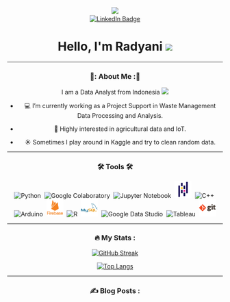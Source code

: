 <div id="header" align="center">
  <img src="https://cdn-icons.flaticon.com/png/512/4793/premium/4793136.png?token=exp=1649496390~hmac=92b5bdad956816a7103b090fb60392f9" width="100"/>
  <div id="badges">
    <a href="https://www.linkedin.com/in/radyani-prasasya/">
      <img src="https://img.shields.io/badge/LinkedIn-blue?style=for-the-badge&logo=linkedin&logoColor=white" alt="LinkedIn Badge"/>
    </a>
  </div>
  <h1>
  Hello, I'm Radyani
  <img src="https://media0.giphy.com/media/RosG9B4zxlbarjbbkv/giphy.gif" width="30px"/>
  </h1>

---
### 💮: About Me :💮
I am a Data Analyst from Indonesia <img src="https://media2.giphy.com/media/cmCEsJZHYBPels360q/200w.webp?cid=ecf05e474xtpv38tjaoed1pe3w0uozadgxfmhqh8oqyko0mm&rid=200w.webp&ct=s" width="30"> 
  
- :computer: I’m currently working as a Project Support in Waste Management Data Processing and Analysis.

- :seedling: Highly interested in agricultural data and IoT.

- :sunny: Sometimes I play around in Kaggle and try to clean random data.

---

### :hammer_and_wrench: Tools :hammer_and_wrench:
<div>

  <img src="https://upload.wikimedia.org/wikipedia/commons/thumb/c/c3/Python-logo-notext.svg/1024px-Python-logo-notext.svg.png" title="Python"  alt="Python" width="40" height="40"/>&nbsp;
  <img src="https://upload.wikimedia.org/wikipedia/commons/thumb/d/d0/Google_Colaboratory_SVG_Logo.svg/2560px-Google_Colaboratory_SVG_Logo.svg.png" title="Google Colaboratory"  alt="Google Colaboratory" width="60" height="40"/>&nbsp;
  <img src="https://upload.wikimedia.org/wikipedia/commons/thumb/3/38/Jupyter_logo.svg/1767px-Jupyter_logo.svg.png" title="Jupyter Notebook"  alt="Jupyter Notebook" width="40" height="40"/>&nbsp;
  <img src="https://raw.githubusercontent.com/devicons/devicon/1119b9f84c0290e0f0b38982099a2bd027a48bf1/icons/pandas/pandas-original.svg" title="Pandas" alt="Pandas" width="40" height="40"/>&nbsp;
  <img src="https://upload.wikimedia.org/wikipedia/commons/thumb/1/18/ISO_C%2B%2B_Logo.svg/1822px-ISO_C%2B%2B_Logo.svg.png" title="C++" alt="C++" width="40" height="40"/>&nbsp;
  <img src="https://upload.wikimedia.org/wikipedia/commons/thumb/8/87/Arduino_Logo.svg/1280px-Arduino_Logo.svg.png" title="Arduino" alt="Arduino" width="50" height="30"/>&nbsp;
  <img src="https://github.com/devicons/devicon/blob/master/icons/firebase/firebase-plain-wordmark.svg" title="Firebase" alt="Firebase" width="40" height="40"/>&nbsp;
  <img src="https://upload.wikimedia.org/wikipedia/commons/thumb/1/1b/R_logo.svg/724px-R_logo.svg.png" title="R"  alt="R" width="30" height="30"/>&nbsp;
  <img src="https://github.com/devicons/devicon/blob/master/icons/mysql/mysql-original-wordmark.svg" title="MySQL"  alt="MySQL" width="40" height="40"/>&nbsp;
  <img src="https://iconape.com/wp-content/png_logo_vector/google-data-studio.png" title="Google Data Studio"  alt="Google Data Studio" width="40" height="40"/>&nbsp;
  <img src="https://cdn.worldvectorlogo.com/logos/tableau-software.svg" title="Tableau"  alt="Tableau" width="40" height="40"/>&nbsp;
  <img src="https://github.com/devicons/devicon/blob/master/icons/git/git-original-wordmark.svg" title="Git" alt="Git" width="40" height="40"/>
</div>

---

### :fire: My Stats :
[![GitHub Streak](http://github-readme-streak-stats.herokuapp.com?user=radyani&theme=dark&background=000000)](https://git.io/streak-stats)

[![Top Langs](https://github-readme-stats.vercel.app/api/top-langs/?username=radyani&layout=compact&theme=vision-friendly-dark)](https://github.com/anuraghazra/github-readme-stats)

---

### :writing_hand: Blog Posts :
<!-- BLOG-POST-LIST:START -->
  
<!-- BLOG-POST-LIST:END -->
